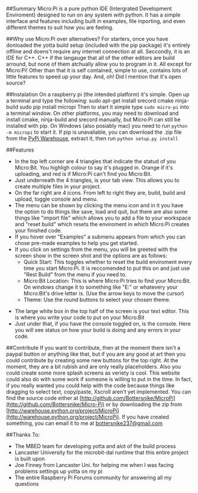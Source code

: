 ##Summary
Micro:Pi is a pure python IDE (Intergrated
Development Enviroment) designed to run on any system
with python. It has a simple interface and features
including built in examples, file inporting, and even
different themes to suit how you are feeling.

##Why use Micro:Pi over alternatives?
For starters, once you have donloaded the yotta
build setup (included with the pip package) it's
entirely offline and doens't require any internet
connection at all. Seccondly, it is an IDE for C++. C++
if the langauge that all of the other editors are build
arround, but none of them atchually allow you to
program in it. All except for Micro:Pi! Other than that
it is self contained, simple to use, contains lots of
little features to speed up your day. And, oh! Did I
mention that it's open source?

##Instalation
On a raspberry pi (the intended platform) it's
simple. Open up a terminal and type the following:
    sudo apt-get install srecord cmake ninja-build
    sudo pip install micropi
Then to start it simple type `sudo micro-pi`
into a terminal window.
On other platforms, you may need
to download and install cmake, ninja-build and
srecord manually, but Micro:Pi can still be installed
with pip. On Windows (also posiably mac) you need to
run `python -m micropi` to start it. If pip is
unavaliable, you can download the .zip file from
the [PyPi Warehouse](http://warehouse.python.org/project/MicroPi), extract
it, then run `python setup.py install`

##Features
- In the top left corner are 4 triangles that indicate the statud of you
    Micro:Bit. You highligh colour to say it's plugged in. Orange if
    it's uploading, and red is if Micro:Pi can't find you Micro:Bit.
- Just underneath the 4 triangles, is your tab view. This allows you to
    create multiple files in your project.
- On the far right are 4 icons. From left to right they are, build,
    build and upload, toggle console and menu.
- The menu can be shown by clicking the menu icon and in it you have the
    option to do things like save, load and quit, but there are also
    some things like "import file" which allows you to add a file to
    your workspace and "reset build" which resets the enviroment in
    which Micro:Pi creates your finished code.
- If you hover over "Examples" a submenu appears from which you can
    chose pre-made examples to help you get started.
- If you click on settings from the menu, you will be greeted with the
    screen show in the screen shot and the options are as follows:
  - Quick Start:  This toggles whether to reset the build enviroment every time you start Micro:Pi. It is reccomended to put this on and just use "Rest Build" from the menu if you need to.
  - Micro:Bit Location:  This is where Micro:Pi tries to find your Micro:Bit. On windows change it to something like "E:\" or whatevery your Micro:Bit's drive letter is. (Use the arrow keys to move the cursor)
  - Theme:  Use the round buttons to select your chosen theme.
* The large white box in the top half of the screen is your text editor.
    This is where you write your code to put on your Micro:Bit
* Just under that, if you have the console toggled on, is the console.
    Here you will see status on how your build is doing and any errors
    in your code.

##Contribute
If you want to contribute, then at the moment there isn't
a paypal button or anything like that, but if you are any
good at art then you could contribute by creating some new
buttons for the top right. At the moment, they are a bit
rubish and are only really placeholders. Also you could
create some more splash screens as veriety is cool. This
website could also do with some work if someone is willing
to put in the time. In fact, if you really wanted you could
help with the code because things like dragging to select
text, copy/paste, Xscroll aren't yet implemented. You can
find the source code either at [http://github.com/Bottersnike/MicroPi](http://github.com/Bottersnike/Micro-Pi)
or by downloading the zip from [http://warehouse.python.org/project/MicroPi](http://warehouse.python.org/project/MicroPi). If you
have created something, you can email it to me at
[bottersnike237@gmail.com](mailto:bottersnike237@gmail.com)

##Thanks To:
- The MBED team for developing yotta and alot of the build process
- Lancaster University for the microbit-dal runtime that this entire project is built upon
- Joe Finney from Lancaster Uni. for helping me when I was facing problems settings up yotta on my pi
- The entire Raspberry Pi Forums community for answering all my questions
